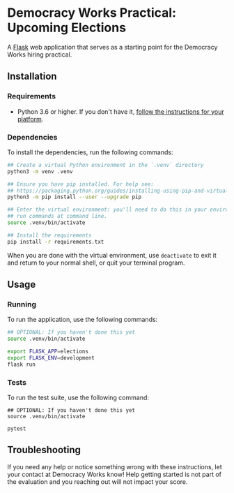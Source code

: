 # Democracy Works Practical: Upcoming Elections

A [Flask](https://flask.palletsprojects.com/en/2.0.x/) web application that
serves as a starting point for the Democracy Works hiring practical.

## Installation

### Requirements

- Python 3.6 or higher. If you don't have it, [follow the instructions for your
  platform](https://realpython.com/installing-python/).

### Dependencies

To install the dependencies, run the following commands:

```sh
## Create a virtual Python environment in the `.venv` directory
python3 -m venv .venv

## Ensure you have pip installed. For help see:
## https://packaging.python.org/guides/installing-using-pip-and-virtual-environments/
python3 -m pip install --user --upgrade pip

## Enter the virtual environment: you'll need to do this in your environment to
## run commands at command line.
source .venv/bin/activate

## Install the requirements
pip install -r requirements.txt
```

When you are done with the virtual environment, use `deactivate` to exit it and
return to your normal shell, or quit your terminal program.

## Usage

### Running

To run the application, use the following commands:

```sh
## OPTIONAL: If you haven't done this yet
source .venv/bin/activate

export FLASK_APP=elections
export FLASK_ENV=development
flask run
```

### Tests

To run the test suite, use the following command:

```
## OPTIONAL: If you haven't done this yet
source .venv/bin/activate

pytest
```

## Troubleshooting

If you need any help or notice something wrong with these instructions, let your
contact at Democracy Works know! Help getting started is not part of the
evaluation and you reaching out will not impact your score.
